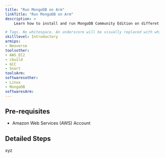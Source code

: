 ```yaml
---
title: "Run MongoDB on Arm"
linkTitle: "Run MongoDB on Arm"
description: >
    Learn how to install and run MongoDB Community Edition on differet flavors of AWS EC2 instances powered by Arm64 achitecture.

# Tags. No whitespace. An underscore will be visually replaced with whitespace.
skilllevel: Introductory
armips:
- Neoverse
toolsother:
- AWS_EC2
- cbuild
- GCC
- Snort
toolsArm:
softwaresother:
- Linux
- MongoDB
softwaresArm:
---
```


## Pre-requisites

* Amazon Web Services (AWS) Account 

## Detailed Steps
xyz